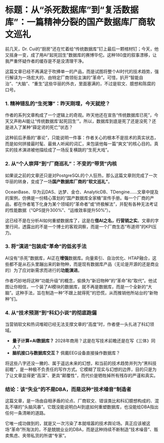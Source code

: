 # 标题：从“杀死数据库”到“复活数据库”：一篇精神分裂的国产数据库厂商软文巡礼

前几天，Dr. Cui的“厨房”还在忙着给“传统数据库”钉上最后一颗棺材钉；今天，他又摇身一变，成了用AI“起死回生”数据库的赛博华佗。这种180度的叙事漂移，让我严重怀疑作者的缓存是不是没清理干净。

这篇文章已经不再满足于吹捧单一的产品，而是试图将整个AI时代的技术趋势，强行解读为一场宏大的、由特定厂商领衔主演的“革命”。可惜，扒开“智能自治”、“大脑”、“重生”这些华丽的外衣，里面塞满的，不过是软文、臆想和陈腐的口号。

### 1. 精神错乱的“生死簿”：昨天刚埋，今天就挖？

作者的系列文章构成了一个逻辑上的奇观。昨天他还在宣告“传统数据库已死”，今天又声称AI能让“传统数据库‘起死回生’”。所以，数据库到底是死了还是没死？还是进入了某种“薛定谔的死亡”状态？

这种前后矛盾的“暴论”，只能说明一件事：作者关心的根本不是技术的真实状态，而是如何拼接最时髦、最耸人听闻的词汇，来包装他每一篇“爽文”的核心目的。真实的技术演进被他描绘成了一场反复横跳的“生死大戏”。

### 2. 从“个人崇拜”到“厂商巡礼”：不变的“带货”内核

如果说之前的文章还只是对PostgreSQL的个人狂热，那么这篇文章则完成了一次华丽的转身，变成了一场**国产数据库厂商的“软文巡礼”**。

OceanBase、华为云DAS、达梦、金仓、AnalyticDB、TDengine……文章中提及的案例，仿佛是一份精心策划的“国产数据库全家桶”宣传手册。每一个厂商的产品，都在作者笔下化身为某个领域的“革命者”或“终极解法”，并配有各种无法考证的性能数据（“QPS提升300%”、“运维效率提升50%”）。

这已经不是在分析AI如何重塑数据库了，这是在**借AI之名，行营销之实**。文章的字里行间，透露出的不是一个博士的客观洞察，而是一个厂商生态“布道师”的KPI压力。

### 3. 将“演进”包装成“革命”的低劣手法

AI没有“杀死”数据库，AI正在**增强**数据库。向量索引、自治优化、HTAP融合，这些都不是从石头里蹦出来的新物种，而是现有数据库产品（无论是开源的还是商业的）为了应对新需求而进行的**功能演进**。

作者巧妙地将这种“功能升级”的概念，偷换为“新旧物种”的“革命”和“取代”。他试图让你相信，一个装了AI模块的数据库，就不再是数据库，而是一个全新的“大脑”。这种手法，旨在制造一种“不跟上就得死”的恐慌，从而推销他所站台的“新物种”们。

### 4. 从“技术预测”到“科幻小说”的彻底跑偏

当营销软文和热词堆砌已经无法支撑文章的“高度”时，作者便一头扎进了科幻领域。

* **量子计算+AI数据库？** 2028年商用？这是在写技术前瞻还是在写《三体》同人？
* **脑机接口与数据库交互？** 佩戴EEG设备直接操作数据库？

将这些八字还没一撇的、属于遥远未来的幻想，和当前的技术趋势并列为“黑科技前瞻”，是一种极不负责任的写作方式。它模糊了现实与幻想的边界，目的只是为了让文章显得更“高深”、更具“颠覆性”，而代价是牺牲掉所有残存的严谨和真实。

### 结论：该“失业”的不是DBA，而是这种“技术噪音”制造者

这篇文章，是一场由自相矛盾的论点、厂商软文、错误类比和科幻臆想构成的、混乱不堪的“头脑风暴”。它既没能说明白AI到底如何重塑数据库，也没能给DBA指出任何一条清晰的道路。

它唯一成功做到的，就是又一次污染了本就喧嚣的技术舆论场。真正应该被这场“革命”所淘汰的，不是兢兢业业的DBA，而是这种持续不断制造“技术噪音”、贩卖焦虑、夹带私货的所谓“专家”。
